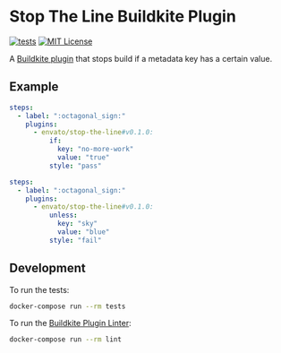 # Stop The Line Buildkite Plugin

[![tests](https://github.com/envato/stop-the-line-buildkite-plugin/actions/workflows/tests.yml/badge.svg?branch=main)](https://github.com/envato/stop-the-line-buildkite-plugin/actions/workflows/tests.yml)
[![MIT License](https://img.shields.io/badge/License-MIT-brightgreen.svg)](LICENSE)

A [Buildkite plugin] that stops build if a metadata key has a certain value.

## Example

```yml
steps:
  - label: ":octagonal_sign:"
    plugins:
      - envato/stop-the-line#v0.1.0:
          if:
            key: "no-more-work"
            value: "true"
          style: "pass"
```

```yml
steps:
  - label: ":octagonal_sign:"
    plugins:
      - envato/stop-the-line#v0.1.0:
          unless:
            key: "sky"
            value: "blue"
          style: "fail"
```

## Development

To run the tests:

```sh
docker-compose run --rm tests
```

To run the [Buildkite Plugin Linter]:

```sh
docker-compose run --rm lint
```

[Buildkite Plugin]: https://buildkite.com/docs/agent/v3/plugins
[Buildkite Plugin Linter]: https://github.com/buildkite-plugins/buildkite-plugin-linter
